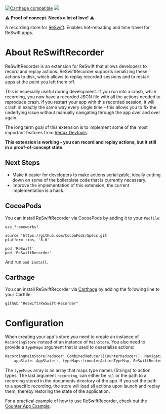 [![Carthage compatible](https://img.shields.io/badge/Carthage-compatible-4BC51D.svg?style=flat)](https://github.com/Carthage/Carthage) 
[![](https://img.shields.io/badge/license-MIT-blue.svg)](https://github.com/Swift-Flow/Swift-Flow/blob/master/LICENSE.md)

⚠️ **Proof of concept. Needs a lot of love!** ⚠️

A recording store for [ReSwift](https://github.com/ReSwift/ReSwift). Enables hot-reloading and time travel for ReSwift apps.

# About ReSwiftRecorder

ReSwiftRecorder is an extension for ReSwift that allows developers to record and replay actions. ReSwiftRecorder supports serializing these actions to disk, which allows to replay recorded sessions and to restart apps at the point you left them off.

This is especially useful during development. If you run into a crash, while recording, you now have a recorded JSON file with all the actions needed to reproduce crash. If you restart your app with this recorded session, it will crash in exactly the same way every single time - this allows you to fix the underlying issue without manually navigating through the app over and over again.

The long term goal of this extension is to implement some of the most important features from [Redux Devtools](https://github.com/gaearon/redux-devtools).

**This extension is working - you can record and replay actions, but it still in a proof-of-concept state**.

## Next Steps

- Make it easier for developers to make actions serializable, ideally cutting down on some of the boilerplate code that is currently necessary.
- Improve the implementation of this extension, the current implementation is a hack.

## CocoaPods

You can install ReSwiftRecorder via CocoaPods by adding it to your `Podfile`:

	use_frameworks!

	source 'https://github.com/CocoaPods/Specs.git'
	platform :ios, '8.0'

	pod 'ReSwift'
	pod 'ReSwiftRecorder'
	
And run `pod install`.

## Carthage

You can install ReSwiftRecorder via [Carthage]() by adding the following line to your Cartfile:

	github "ReSwift/ReSwift-Recorder"

# Configuration

When creating your app's store you need to create an instance of `RecordingStore` instead of an instance of `MainStore`. You also need to provide a `typeMaps` argument that is used to deserialize actions:

```swift
RecordingMainStore(reducer: CombinedReducer([CounterReducer(), NavigationReducer()]),
    appState: AppState(), typeMaps:[counterActionTypeMap, ReSwiftRouter.typeMap], recording: "recording.json")
```
The `typeMaps` array is an array that maps type names (Strings) to action types.
The last argument `recording`, can either be `nil` or the path to a recording stored in the documents directory of the app. If you set the path to a specific recording, the store will load all actions upon launch and replay them, thereby restoring the state of the application.

For a practical example of how to use ReSwiftRecorder, check out the [Counter App Example](https://github.com/ReSwift/CounterExample-Navigation-TimeTravel).
